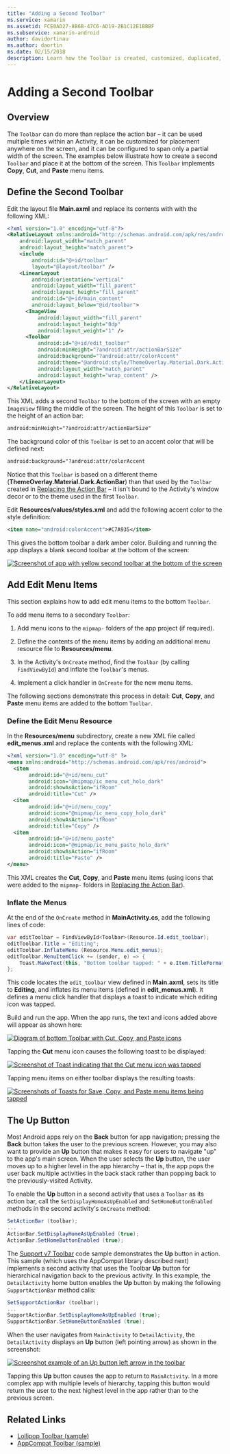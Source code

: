 ```yaml
---
title: "Adding a Second Toolbar"
ms.service: xamarin
ms.assetid: FCE0AD27-8B6B-47C6-AD19-2B1C12E1BBBF
ms.subservice: xamarin-android
author: davidortinau
ms.author: daortin
ms.date: 02/15/2018
description: Learn how the Toolbar is created, customized, duplicated, and can be used multiple times within an Activity.
---
```


# Adding a Second Toolbar

## Overview 

The `Toolbar` can do more than replace the action bar &ndash; it can be 
used multiple times within an Activity, it can be customized for 
placement anywhere on the screen, and it can be configured to span only 
a partial width of the screen. The examples below illustrate how to 
create a second `Toolbar` and place it at the bottom of the screen. 
This `Toolbar` implements **Copy**, **Cut**, and **Paste** menu items. 

## Define the Second Toolbar 

Edit the layout file **Main.axml** and replace its contents with
with the following XML:

```xml
<?xml version="1.0" encoding="utf-8"?>
<RelativeLayout xmlns:android="http://schemas.android.com/apk/res/android"
    android:layout_width="match_parent"
    android:layout_height="match_parent">
    <include
        android:id="@+id/toolbar"
        layout="@layout/toolbar" />
    <LinearLayout
        android:orientation="vertical"
        android:layout_width="fill_parent"
        android:layout_height="fill_parent"
        android:id="@+id/main_content"
        android:layout_below="@id/toolbar">
      <ImageView
          android:layout_width="fill_parent"
          android:layout_height="0dp"
          android:layout_weight="1" />
      <Toolbar
          android:id="@+id/edit_toolbar"
          android:minHeight="?android:attr/actionBarSize"
          android:background="?android:attr/colorAccent"
          android:theme="@android:style/ThemeOverlay.Material.Dark.ActionBar"
          android:layout_width="match_parent"
          android:layout_height="wrap_content" />
    </LinearLayout>
</RelativeLayout>
```

This XML adds a second `Toolbar` to the bottom of the screen with an 
empty `ImageView` filling the middle of the screen. The height of this 
`Toolbar` is set to the height of an action bar: 

```xml
android:minHeight="?android:attr/actionBarSize"
```

The background color of this `Toolbar` is set to an accent color that
will be defined next:

```xml
android:background="?android:attr/colorAccent
```

Notice that this `Toolbar` is based on a different theme
(**ThemeOverlay.Material.Dark.ActionBar**) than that used by the
`Toolbar` created in
[Replacing the Action Bar](~/android/user-interface/controls/tool-bar/replacing-the-action-bar.md)
&ndash; it isn't bound to the Activity's window decor or to the theme
used in the first `Toolbar`.

Edit **Resources/values/styles.xml** and add the following accent color 
to the style definition: 

```xml
<item name="android:colorAccent">#C7A935</item>
```

This gives the bottom toolbar a dark amber color. Building and running 
the app displays a blank second toolbar at the bottom of the screen: 

[![Screenshot of app with yellow second toolbar at the bottom of the screen](adding-a-second-toolbar-images/01-second-toolbar-sml.png)](adding-a-second-toolbar-images/01-second-toolbar.png#lightbox)

## Add Edit Menu Items 

This section explains how to add edit menu items to the bottom 
`Toolbar`. 

To add menu items to a secondary `Toolbar`: 

1. Add menu icons to the `mipmap-` folders of the app 
    project (if required).

2. Define the contents of the menu items by adding an additional 
    menu resource file to **Resources/menu**. 

3. In the Activity's `OnCreate` method, find the `Toolbar` 
    (by calling `FindViewById`) and inflate the `Toolbar`'s menus.

4. Implement a click handler in `OnCreate` for the new menu items. 

The following sections demonstrate this process in detail: **Cut**, 
**Copy**, and **Paste** menu items are added to the bottom `Toolbar`. 

### Define the Edit Menu Resource

In the **Resources/menu**
subdirectory, create a new XML file called **edit_menus.xml** and replace
the contents with the following XML:

```xml
<?xml version="1.0" encoding="utf-8" ?>
<menu xmlns:android="http://schemas.android.com/apk/res/android">
  <item
       android:id="@+id/menu_cut"
       android:icon="@mipmap/ic_menu_cut_holo_dark"
       android:showAsAction="ifRoom"
       android:title="Cut" />
  <item
       android:id="@+id/menu_copy"
       android:icon="@mipmap/ic_menu_copy_holo_dark"
       android:showAsAction="ifRoom"
       android:title="Copy" />
  <item
       android:id="@+id/menu_paste"
       android:icon="@mipmap/ic_menu_paste_holo_dark"
       android:showAsAction="ifRoom"
       android:title="Paste" />
</menu>
```

This XML creates the **Cut**, **Copy**, and **Paste** menu items (using 
icons that were added to the `mipmap-` folders in 
[Replacing the Action Bar](~/android/user-interface/controls/tool-bar/replacing-the-action-bar.md)).

### Inflate the Menus

At the end of the `OnCreate` method in **MainActivity.cs**, add the 
following lines of code: 

```csharp
var editToolbar = FindViewById<Toolbar>(Resource.Id.edit_toolbar);
editToolbar.Title = "Editing";
editToolbar.InflateMenu (Resource.Menu.edit_menus);
editToolbar.MenuItemClick += (sender, e) => {
    Toast.MakeText(this, "Bottom toolbar tapped: " + e.Item.TitleFormatted, ToastLength.Short).Show();
};
```

This code locates the `edit_toolbar` view defined in **Main.axml**, 
sets its title to **Editing**, and inflates its menu items (defined in 
**edit_menus.xml**). It defines a menu click handler that displays a 
toast to indicate which editing icon was tapped. 

Build and run the app. When the app runs, the text and icons added 
above will appear as shown here: 

[![Diagram of bottom Toolbar with Cut, Copy, and Paste icons](adding-a-second-toolbar-images/02-bottom-toolbar-sml.png)](adding-a-second-toolbar-images/02-bottom-toolbar.png#lightbox)

Tapping the **Cut** menu icon causes the following toast to be 
displayed: 

[![Screenshot of Toast indicating that the Cut menu icon was tapped](adding-a-second-toolbar-images/03-bottom-tapped-sml.png)](adding-a-second-toolbar-images/03-bottom-tapped.png#lightbox)

Tapping menu items on either toolbar displays the resulting toasts: 

[![Screenshots of Toasts for Save, Copy, and Paste menu items being tapped](adding-a-second-toolbar-images/04-menu-action-sml.png)](adding-a-second-toolbar-images/04-menu-action.png#lightbox)

## The Up Button 

Most Android apps rely on the **Back** button for app navigation;
pressing the **Back** button takes the user to the previous screen.
However, you may also want to provide an **Up** button that makes it
easy for users to navigate "up" to the app's main screen. When the user
selects the **Up** button, the user moves up to a higher level in the
app hierarchy &ndash; that is, the app pops the user back multiple
activities in the back stack rather than popping back to the
previously-visited Activity. 

To enable the **Up** button in a second activity that uses a `Toolbar`
as its action bar, call the `SetDisplayHomeAsUpEnabled` and
`SetHomeButtonEnabled` methods in the second activity's `OnCreate`
method:

```csharp
SetActionBar (toolbar);
...
ActionBar.SetDisplayHomeAsUpEnabled (true);
ActionBar.SetHomeButtonEnabled (true);
```

The [Support v7 Toolbar](/samples/xamarin/monodroid-samples/supportv7-appcompat-toolbar) 
code sample demonstrates the **Up** button in action. This sample 
(which uses the AppCompat library described next) implements a second 
activity that uses the Toolbar **Up** button for hierarchical 
navigation back to the previous activity. In this example, the 
`DetailActivity` home button enables the **Up** button by making the 
following `SupportActionBar` method calls: 

```csharp
SetSupportActionBar (toolbar);
...
SupportActionBar.SetDisplayHomeAsUpEnabled (true);
SupportActionBar.SetHomeButtonEnabled (true);
```

When the user navigates from `MainActivity` to `DetailActivity`,
the `DetailActivity` displays an **Up** button (left pointing arrow)
as shown in the screenshot:

[![Screenshot example of an Up button left arrow in the toolbar](adding-a-second-toolbar-images/05-up-button-sml.png)](adding-a-second-toolbar-images/05-up-button.png#lightbox)

Tapping this **Up** button causes the app to return to `MainActivity`. 
In a more complex app with multiple levels of hierarchy, tapping this 
button would return the user to the next highest level in the app 
rather than to the previous screen. 

## Related Links

- [Lollipop Toolbar (sample)](/samples/xamarin/monodroid-samples/android50-toolbar)
- [AppCompat Toolbar (sample)](/samples/xamarin/monodroid-samples/supportv7-appcompat-toolbar)